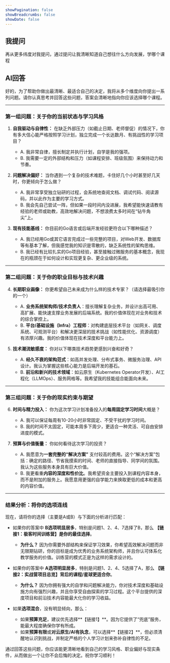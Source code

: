 ```yaml
---
showPagination: false
showBreadcrumbs: false
showDate: false
---
```

## 我提问
再从更多纬度对我提问，通过提问让我清晰知道自己想往什么方向发展，学哪个课程

## AI回答
好的，为了帮助你做出最清晰、最适合自己的决定，我将从多个维度向你提出一系列问题。请你认真思考并回答这些问题，答案会清晰地指向你应该选择哪个课程。

---

### **第一组问题：关于你的当前状态与学习风格**

1.  **自我驱动与自律性：** 在缺乏外部压力（如截止日期、老师督促）的情况下，你有多大信心能严格按照学习计划，独立完成一个长达数月、有挑战性的学习项目？
    -   A. 我非常自律，擅长制定并执行计划，自学是我的强项。
    -   B. 我需要一定的外部结构和压力（如课程安排、班级氛围）来保持动力和节奏。

2.  **问题解决偏好：** 当你遇到一个复杂的技术难题，卡住好几个小时甚至好几天时，你更倾向于怎么做？
    -   A. 我非常享受独立钻研的过程，会系统地查阅文档、调试代码、阅读源码，并以此作为主要的学习方式。
    -   B. 我会先自己尝试一阵，但如果一段时间内没进展，我希望能快速请教有经验的老师或助教，高效地解决问题，不想浪费太多时间在“钻牛角尖”上。

3.  **现有技能基线：** 你目前的Go语言或后端开发经验更符合以下哪种描述？
    -   A. 我已经用Go或其它语言完成过一些完整的项目，对Web开发、数据库等有基本了解，但我感觉我的知识是零散的，缺乏系统性的架构思维。
    -   B. 我已经有比较扎实的Go项目经验，甚至接触过微服务的基本概念，我现在的瓶颈在于如何设计和实现更复杂、更企业级的系统。

---

### **第二组问题：关于你的职业目标与技术兴趣**

4.  **长期职业画像：** 你更希望自己未来成为什么样的技术专家？（请选择最吸引你的一个）
    -   A. **业务系统架构师/技术负责人**：擅长理解复杂业务，并设计出高可用、高扩展、能快速支撑业务发展的后端系统。我的价值体现在对业务和技术的综合掌控上。
    -   B. **平台/基础设施（Infra）工程师**：对构建底层技术平台（如网关、调度系统、可观测平台）和解决更深层的技术挑战（如性能优化、资源调度）有浓厚兴趣。我的价值体现在技术深度和平台能力上。

5.  **技术潮流敏感度：** 你对以下哪类技术趋势更感到兴奋和好奇？
    -   A. **经久不衰的架构范式**：如高并发处理、分布式事务、微服务治理、API设计。我认为掌握这些核心能力是后端开发的基石。
    -   B. **前沿和新兴的技术领域**：如云原生（Kubernetes Operator开发）、AI工程化（LLMOps）、服务网格等。我希望我的技能组合能面向未来。

---

### **第三组问题：关于你的现实约束与期望**

6.  **时间与精力投入：** 你为这次学习计划准备投入的**每周固定学习时间**大概是？
    -   A. 我可以保证每周有10-20小时非常固定、不受干扰的学习时间。
    -   B. 我的时间不太固定，可能本周多下周少，更适合一种灵活、可自由安排进度的模式。

7.  **预算与价值衡量：** 你如何看待这次学习的投资？
    -   A. 我愿意为**一套完整的“解决方案”** 支付较高的费用。这个“解决方案”包括：确定的路径、节省我摸索的时间、老师的直接指导、同学间的氛围。我认为这些服务本身具有巨大价值。
    -   B. 我更看重**内容的深度和性价比**。我希望资金主要投入到课程内容本身，而不是附加的服务上。我愿意用更强的自学能力来换取更低的成本和更高的内容价值。

---

### **结果分析：将你的选项连线**

现在，请将你的选择（主要是A或B）与下面的分析进行匹配：

-   如果你的答案中 **B选项明显居多**，特别是问题1、2、4、7选择了B，那么 **【链接1：极客时间训练营】是你的最佳选择**。
    -   **为什么？** 因为你需要外部结构来保证学习效果，你希望高效解决问题而非无限期钻研，你的目标是成为优秀的业务系统架构师，并且你认可体系化教学服务的价值。训练营的模式正是为这样的需求设计的。

-   如果你的答案中 **A选项明显居多**，特别是问题1、2、4、5选择了A，那么 **【链接2：实战营项目总览】背后的课程/星球更适合你**。
    -   **为什么？** 因为你拥有强大的自学和问题解决能力，你对技术深度和基础设施方向有强烈兴趣，并且你享受自由探索的学习过程。这个平台提供的深度项目和前沿技术内容能最大化你的学习收益。

-   如果**选项混合**，没有明显倾向，那么：
    -   如果**预算充足**，建议优先选择**【链接1】**。因为它提供了“兜底”服务，能最大程度确保你学有所成。
    -   如果**预算有限**或**对云原生/AI有执念**，可以选择**【链接2】**，但必须清醒地认识到挑战，并制定严格的个人学习计划来弥补自律性的不足。

通过回答这些问题，你应该能更清晰地看到自己的学习风格、职业偏好与现实条件，从而做出一个让你不会后悔的决定。祝你学习顺利！
